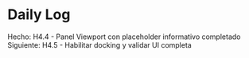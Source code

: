 ﻿# Daily Log

Hecho: H4.4 - Panel Viewport con placeholder informativo completado
Siguiente: H4.5 - Habilitar docking y validar UI completa


